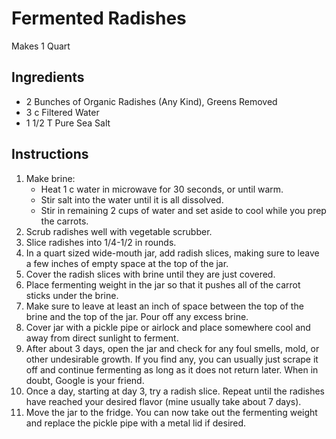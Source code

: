 # Fermented Radishes #

Makes 1 Quart

## Ingredients ##

- 2 Bunches of Organic Radishes (Any Kind), Greens Removed
- 3 c Filtered Water
- 1 1/2 T Pure Sea Salt

## Instructions ##

1. Make brine: 
    - Heat 1 c water in microwave for 30 seconds, or until warm.  
    - Stir salt into the water until it is all dissolved.  
    - Stir in remaining 2 cups of water and set aside to cool while you prep the carrots.
2. Scrub radishes well with vegetable scrubber.
3. Slice radishes into 1/4-1/2 in rounds.
4. In a quart sized wide-mouth jar, add radish slices, making sure to leave a few inches of empty space at the top of the jar.
5. Cover the radish slices with brine until they are just covered.
6. Place fermenting weight in the jar so that it pushes all of the carrot sticks under the brine. 
7. Make sure to leave at least an inch of space between the top of the brine and the top of the jar.  Pour off any excess brine.
8. Cover jar with a pickle pipe or airlock and place somewhere cool and away from direct sunlight to ferment.
9. After about 3 days, open the jar and check for any foul smells, mold, or other undesirable growth. If you find any, you can usually just scrape it off and continue fermenting as long as it does not return later.  When in doubt, Google is your friend.
10. Once a day, starting at day 3, try a radish slice.   Repeat until the radishes have reached your desired flavor (mine usually take about 7 days).
11. Move the jar to the fridge.  You can now take out the fermenting weight and replace the pickle pipe with a metal lid if desired.